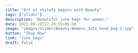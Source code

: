 ```yaml
---
title: "Art of stylofy begins with Beauty"
tags: ["slider"]
description: "Beautiful jute bags for women."
date: 2021-09-29T17:20:55+05:30
image: "images/slider/Beauty-Womens_Jute_hand_bag-1.jpg"
button: "Shop Now"
link: "jute_bags"
draft: false
---
```

